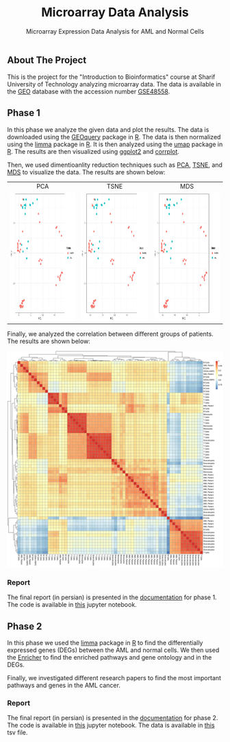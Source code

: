 <br/>
<p align="center">
  <h1 align="center">Microarray Data Analysis</h3>

  <p align="center">
    Microarray Expression Data Analysis for AML and Normal Cells
    <br/>
    <br/>
  </p>
</p>

## About The Project

This is the project for the "Introduction to Bioinformatics" course at Sharif University of Technology analyzing microarray data. The data is available in the [GEO](https://www.ncbi.nlm.nih.gov/geo/) database with the accession number [GSE48558](https://www.ncbi.nlm.nih.gov/geo/query/acc.cgi?acc=GSE48558).


## Phase 1

In this phase we analyze the given data and plot the results. The data is downloaded using the [GEOquery](https://bioconductor.org/packages/release/bioc/html/GEOquery.html) package in [R](https://www.r-project.org/). The data is then normalized using the [limma](https://bioconductor.org/packages/release/bioc/html/limma.html) package in [R](https://www.r-project.org/). It is then analyzed using the [umap](https://cran.r-project.org/web/packages/umap/vignettes/umap.html) package in [R](https://www.r-project.org/). The results are then visualized using [ggplot2](https://ggplot2.tidyverse.org/) and [corrplot](https://cran.r-project.org/web/packages/corrplot/index.html). 

Then, we used dimentioanlity reduction techniques such as [PCA](https://en.wikipedia.org/wiki/Principal_component_analysis), [TSNE](https://en.wikipedia.org/wiki/T-distributed_stochastic_neighbor_embedding), and [MDS](https://en.wikipedia.org/wiki/Multidimensional_scaling) to visualize the data. The results are shown below:

<table>
  <tr align="center">
    <td>PCA</td>
    <td>TSNE</td>
    <td>MDS</td>
  </tr>
  <tr>
    <td><img src="Phase%201/figs/pca6.png" width=300 height=300></td>
    <td><img src="Phase%201/figs/pca6.png" width=300 height=300></td>
    <td><img src="Phase%201/figs/pca6.png" width=300 height=300></td>
  </tr>
 </table>

Finally, we analyzed the correlation between different groups of patients. The results are shown below:

![Correlation](Phase%201/figs/SourceName-Cor-Heatmap-1.png)

### Report

The final report (in persian) is presented in the [documentation](/Phase%201/report.pdf) for phase 1. The code is available in [this](/Phase%201/Bio_Phase_1.ipynb) jupyter notebook.

## Phase 2

In this phase we used the [limma](https://bioconductor.org/packages/release/bioc/html/limma.html) package in [R](https://www.r-project.org/) to find the differentially expressed genes (DEGs) between the AML and normal cells. We then used the [Enricher](https://maayanlab.cloud/Enrichr/) to find the enriched pathways and gene ontology and in the DEGs.

Finally, we investigated different research papers to find the most important pathways and genes in the AML cancer.

### Report

The final report (in persian) is presented in the [documentation](/Phase%202/report.pdf) for phase 2. The code is available in [this](/Phase%202/Bio_Phase_2.ipynb) jupyter notebook. The data is available in [this](/Phase%202/data/AML_Healthy.tsv) tsv file.

